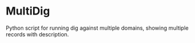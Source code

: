 # MultiDig
Python script for running dig against multiple domains, showing multiple records with description.
